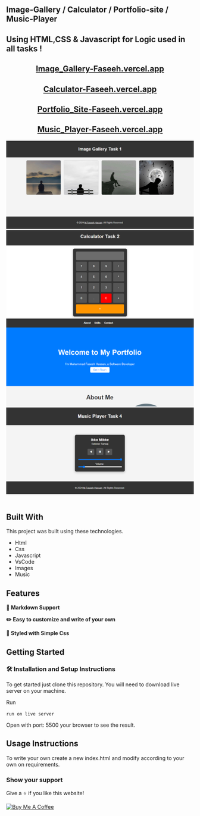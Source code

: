 ## Image-Gallery / Calculator / Portfolio-site / Music-Player

## Using HTML,CSS & Javascript for Logic used in all tasks !

<h2 align="center">
  <a href="-faseeh.vercel.app/" target="_blank">Image_Gallery-Faseeh.vercel.app</a>
</h2>
<h2 align="center">
  <a href="-faseeh.vercel.app/" target="_blank">Calculator-Faseeh.vercel.app</a>
</h2>
<h2 align="center">
  <a href="-faseeh.vercel.app/" target="_blank">Portfolio_Site-Faseeh.vercel.app</a>
</h2>
<h2 align="center">
  <a href="-faseeh.vercel.app/" target="_blank">Music_Player-Faseeh.vercel.app</a>
</h2>

<div align="center">
  <img alt="Demo" src="./Extra/src1.PNG" />
  <img alt="Demo" src="./Extra/src2.PNG" />
  <img alt="Demo" src="./Extra/src3.PNG" />
  <img alt="Demo" src="./Extra/src4.PNG" />
</div>

<br/>

## Built With

This project was built using these technologies.

- Html
- Css
- Javascript
- VsCode
- Images
- Music


## Features

**📃 Markdown Support**

**✏️ Easy to customize and write of your own**

**🎨 Styled with Simple Css**

## Getting Started

### 🛠 Installation and Setup Instructions

To get started just clone this repository. You will need to download live server on your machine.

Run

```
run on live server
```

Open with port: 5500 your browser to see the result.

## Usage Instructions

To write your own create a new index.html and modify according to your own on requirements.

### Show your support

Give a ⭐ if you like this website!

<a href="https://www.buymeacoffee.com/faseeh41" target="_blank"><img src="https://cdn.buymeacoffee.com/buttons/v2/default-violet.png" alt="Buy Me A Coffee" height= "60px" width= "217px" ></a>
